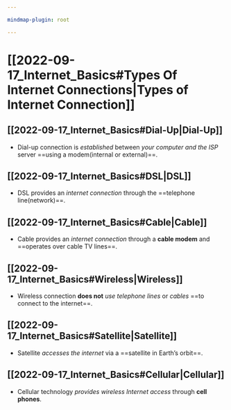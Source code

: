 ```yaml
---

mindmap-plugin: root

---
```


# [[2022-09-17_Internet_Basics#Types Of Internet Connections|Types of Internet Connection]]

## [[2022-09-17_Internet_Basics#Dial-Up|Dial-Up]]
- Dial-up connection is _established_ between _your computer and the ISP_ server ==using a modem(internal or external)==.

## [[2022-09-17_Internet_Basics#DSL|DSL]]
- DSL provides an *internet connection* through the ==telephone line(network)==.

## [[2022-09-17_Internet_Basics#Cable|Cable]]
- Cable provides an *internet connection* through a **cable modem** and ==operates over cable TV lines==.

## [[2022-09-17_Internet_Basics#Wireless|Wireless]]
- Wireless connection **does not** *use telephone lines* or *cables* ==to connect to the internet==.

## [[2022-09-17_Internet_Basics#Satellite|Satellite]]
- Satellite *accesses the internet* via a ==satellite in Earth’s orbit==.

## [[2022-09-17_Internet_Basics#Cellular|Cellular]]
- Cellular technology *provides wireless Internet access* through **cell phones**.